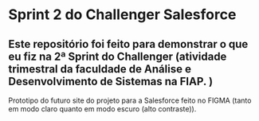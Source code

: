 # Sprint 2 do Challenger Salesforce

## Este repositório foi feito para demonstrar o que eu fiz na 2ª Sprint do Challenger (atividade trimestral da faculdade de Análise e Desenvolvimento de Sistemas na FIAP. ) 
Prototipo do futuro site do projeto para a Salesforce feito no FIGMA (tanto em modo claro quanto em modo escuro (alto contraste)).
